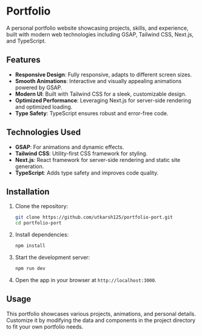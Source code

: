 # Portfolio

A personal portfolio website showcasing projects, skills, and experience, built with modern web technologies including GSAP, Tailwind CSS, Next.js, and TypeScript.

## Features

- **Responsive Design**: Fully responsive, adapts to different screen sizes.
- **Smooth Animations**: Interactive and visually appealing animations powered by GSAP.
- **Modern UI**: Built with Tailwind CSS for a sleek, customizable design.
- **Optimized Performance**: Leveraging Next.js for server-side rendering and optimized loading.
- **Type Safety**: TypeScript ensures robust and error-free code.

## Technologies Used

- **GSAP**: For animations and dynamic effects.
- **Tailwind CSS**: Utility-first CSS framework for styling.
- **Next.js**: React framework for server-side rendering and static site generation.
- **TypeScript**: Adds type safety and improves code quality.

## Installation

1. Clone the repository:

   ```bash
   git clone https://github.com/utkarsh125/portfolio-port.git
   cd portfolio-port
   ```

2. Install dependencies:

   ```bash
   npm install
   ```

3. Start the development server:

   ```bash
   npm run dev
   ```

4. Open the app in your browser at `http://localhost:3000`.

## Usage

This portfolio showcases various projects, animations, and personal details. Customize it by modifying the data and components in the project directory to fit your own portfolio needs.
